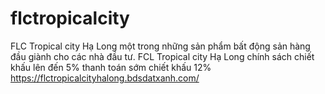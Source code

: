 # flctropicalcity
FLC Tropical city Hạ Long một trong những sản phẩm bất động sản hàng đầu giành cho các nhà đầu tư. FCL Tropical city Hạ Long chính sách chiết khấu lên đến 5% thanh toán sớm chiết khấu 12%
https://flctropicalcityhalong.bdsdatxanh.com/
